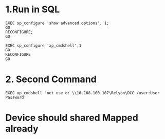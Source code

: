 # 1.Run in SQL 

    EXEC sp_configure 'show advanced options', 1;
    GO
    RECONFIGURE;
    GO

    EXEC sp_configure 'xp_cmdshell',1
    GO
    RECONFIGURE
    GO

# 2. Second Command
    EXEC xp_cmdshell 'net use o: \\10.168.100.107\Relyon\DCC /user:User Password'

# Device should shared Mapped already


